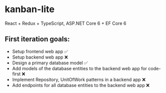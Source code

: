 # kanban-lite

React + Redux + TypeScript, ASP.NET Core 6 + EF Core 6

## First iteration goals:
- Setup frontend web app ✅
- Setup backend web app ❌
- Design a primary database model ✅
- Add models of the database entities to the backend web app for code-first ❌
- Implement Repository, UnitOfWork patterns in a backend app ❌
- Add endpoints for all database entities to the backend web app ❌
